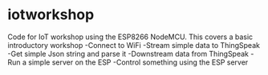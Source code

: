 # iotworkshop
Code for IoT workshop using the ESP8266 NodeMCU. This covers a basic introductory workshop
-Connect to WiFi
-Stream simple data to ThingSpeak
-Get simple Json string and parse it
-Downstream data from ThingSpeak
-Run a simple server on the ESP
-Control something using the ESP server
